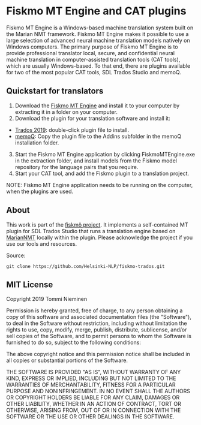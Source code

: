 # Fiskmo MT Engine and CAT plugins

Fiskmo MT Engine is a Windows-based machine translation system built on the Marian NMT framework. Fiskmo MT Engine makes it possible to use a large selection of advanced neural machine translation models natively on Windows computers. The primary purpose of Fiskmo MT Engine is to provide professional translator local, secure, and confidential neural machine translation in computer-assisted translation tools (CAT tools), which are usually Windows-based. To that end, there are plugins available for two of the most popular CAT tools, SDL Trados Studio and memoQ.

## Quickstart for translators

1. Download the [Fiskmo MT Engine](https://github.com/Helsinki-NLP/fiskmo-trados/raw/develop/build/2020-05-26/FiskmoMTEngine.zip) and install it to your computer by extracting it in a folder on your computer.
2. Download the plugin for your translation software and install it:
  - [Trados 2019](https://github.com/Helsinki-NLP/fiskmo-trados/raw/develop/build/2020-05-26/FiskmoMTEngine.zip): double-click plugin file to install.
  - [memoQ](https://github.com/Helsinki-NLP/fiskmo-trados/raw/develop/build/2020-05-26/FiskmoMTPlugin.dll): Copy the plugin file to the Addins subfolder in the memoQ installation folder.
3. Start the Fiskmo MT Engine application by clicking FiskmoMTEngine.exe in the extraction folder, and install models from the Fiskmo model repository for the language pairs that you require.
4. Start your CAT tool, and add the Fiskmo plugin to a translation project.

NOTE: Fiskmo MT Engine application needs to be running on the computer, when the plugins are used.

## About

This work is part of the [fiskmö project](https://blogs.helsinki.fi/fiskmo-project/). It implements a self-contained MT plugin for SDL Trados Studio that runs a translation engine based on [MarianNMT](https://marian-nmt.github.io) locally within the plugin. Please acknowledge the project if you use our tools and resources.

Source:

```
git clone https://github.com/Helsinki-NLP/fiskmo-trados.git
```


## MIT License

Copyright 2019 Tommi Nieminen

Permission is hereby granted, free of charge, to any person obtaining
a copy of this software and associated documentation files (the
"Software"), to deal in the Software without restriction, including
without limitation the rights to use, copy, modify, merge, publish,
distribute, sublicense, and/or sell copies of the Software, and to
permit persons to whom the Software is furnished to do so, subject to
the following conditions:

The above copyright notice and this permission notice shall be
included in all copies or substantial portions of the Software.

THE SOFTWARE IS PROVIDED "AS IS", WITHOUT WARRANTY OF ANY KIND,
EXPRESS OR IMPLIED, INCLUDING BUT NOT LIMITED TO THE WARRANTIES OF
MERCHANTABILITY, FITNESS FOR A PARTICULAR PURPOSE AND
NONINFRINGEMENT. IN NO EVENT SHALL THE AUTHORS OR COPYRIGHT HOLDERS BE
LIABLE FOR ANY CLAIM, DAMAGES OR OTHER LIABILITY, WHETHER IN AN ACTION
OF CONTRACT, TORT OR OTHERWISE, ARISING FROM, OUT OF OR IN CONNECTION
WITH THE SOFTWARE OR THE USE OR OTHER DEALINGS IN THE SOFTWARE.
